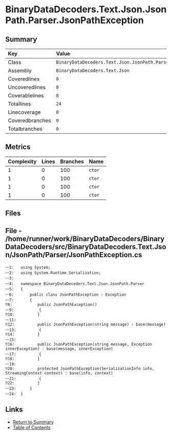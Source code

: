 ﻿# BinaryDataDecoders.Text.Json.JsonPath.Parser.JsonPathException

## Summary

| Key             | Value                                                            |
| :-------------- | :--------------------------------------------------------------- |
| Class           | `BinaryDataDecoders.Text.Json.JsonPath.Parser.JsonPathException` |
| Assembly        | `BinaryDataDecoders.Text.Json`                                   |
| Coveredlines    | `0`                                                              |
| Uncoveredlines  | `8`                                                              |
| Coverablelines  | `8`                                                              |
| Totallines      | `24`                                                             |
| Linecoverage    | `0`                                                              |
| Coveredbranches | `0`                                                              |
| Totalbranches   | `0`                                                              |

## Metrics

| Complexity | Lines | Branches | Name    |
| :--------- | :---- | :------- | :------ |
| 1          | 0     | 100      | `ctor`  |
| 1          | 0     | 100      | `ctor`  |
| 1          | 0     | 100      | `ctor`  |
| 1          | 0     | 100      | `ctor`  |

## Files

## File - /home/runner/work/BinaryDataDecoders/BinaryDataDecoders/src/BinaryDataDecoders.Text.Json/JsonPath/Parser/JsonPathException.cs

```CSharp
〰1:   using System;
〰2:   using System.Runtime.Serialization;
〰3:   
〰4:   namespace BinaryDataDecoders.Text.Json.JsonPath.Parser
〰5:   {
〰6:       public class JsonPathException : Exception
〰7:       {
‼8:           public JsonPathException()
〰9:           {
‼10:          }
〰11:  
‼12:          public JsonPathException(string message) : base(message)
〰13:          {
‼14:          }
〰15:  
‼16:          public JsonPathException(string message, Exception innerException) : base(message, innerException)
〰17:          {
‼18:          }
〰19:  
‼20:          protected JsonPathException(SerializationInfo info, StreamingContext context) : base(info, context)
〰21:          {
‼22:          }
〰23:      }
〰24:  }
```

## Links

* [Return to Summary](Summary.md)
* [Table of Contents](../TOC.md)

